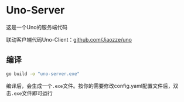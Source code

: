# Uno-Server

这是一个Uno的服务端代码

联动客户端代码Uno-Client：[github.com/Jiaozze/uno](https://github.com/Jiaozze/uno)

## 编译

```bash
go build -o "uno-server.exe"
```

编译后，会生成一个`.exe`文件。按你的需要修改config.yaml配置文件后，双击`.exe`文件即可运行
